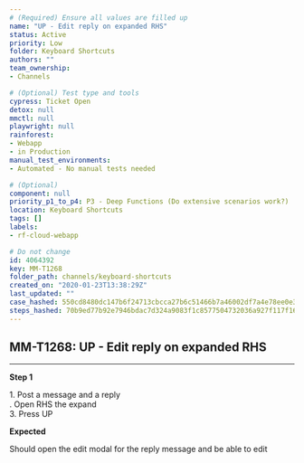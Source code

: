 ```yaml
---
# (Required) Ensure all values are filled up
name: "UP - Edit reply on expanded RHS"
status: Active
priority: Low
folder: Keyboard Shortcuts
authors: ""
team_ownership: 
- Channels

# (Optional) Test type and tools
cypress: Ticket Open
detox: null
mmctl: null
playwright: null
rainforest: 
- Webapp
- in Production
manual_test_environments: 
- Automated - No manual tests needed

# (Optional)
component: null
priority_p1_to_p4: P3 - Deep Functions (Do extensive scenarios work?)
location: Keyboard Shortcuts
tags: []
labels: 
- rf-cloud-webapp

# Do not change
id: 4064392
key: MM-T1268
folder_path: channels/keyboard-shortcuts
created_on: "2020-01-23T13:38:29Z"
last_updated: ""
case_hashed: 550cd8480dc147b6f24713cbcca27b6c51466b7a46002df7a4e78ee0e3d885be9df88fc3b6c71587bd234175fed16bc1
steps_hashed: 70b9ed77b92e7946bdac7d324a9083f1c8577504732036a927f117f1694315c66bfe09ec8aa1aa1395a3438b557d9910
---
```


## MM-T1268: UP - Edit reply on expanded RHS

---

**Step 1**

1\. Post a message and a reply\
. Open RHS the expand\
3\. Press UP

**Expected**

Should open the edit modal for the reply message and be able to edit
